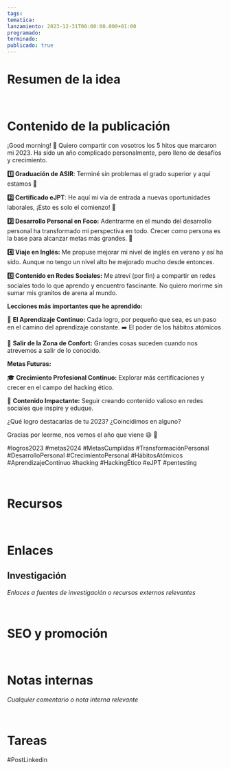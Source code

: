 ```yaml
---
tags: 
tematica: 
lanzamiento: 2023-12-31T00:00:00.000+01:00
programado: 
terminado: 
publicado: true
---
```


# Resumen de la idea



<br>

# Contenido de la publicación


¡Good morning! 👋 Quiero compartir con vosotros los 5 hitos que marcaron mi 2023. Ha sido un año complicado personalmente, pero lleno de desafíos y crecimiento. 

**1️⃣ Graduación de ASIR**: Terminé sin problemas el grado superior y aquí estamos 🙂

**2️⃣ Certificado eJPT**: He aquí mi vía de entrada a nuevas oportunidades laborales, ¡Esto es solo el comienzo! 💪

**3️⃣ Desarrollo Personal en Foco:** Adentrarme en el mundo del desarrollo personal ha transformado mi perspectiva en todo. Crecer como persona es la base para alcanzar metas más grandes. 🌱

**4️⃣ Viaje en Inglés:** Me propuse mejorar mi nivel de inglés en verano y así ha sido. Aunque no tengo un nivel alto he mejorado mucho desde entonces.

**5️⃣ Contenido en Redes Sociales:** Me atreví (por fin) a compartir en redes sociales todo lo que aprendo y encuentro fascinante. No quiero morirme sin sumar mis granitos de arena al mundo.

**Lecciones más importantes que he aprendido:**

🌱 **El Aprendizaje Continuo:** Cada logro, por pequeño que sea, es un paso en el camino del aprendizaje constante. ➡️ El poder de los hábitos atómicos

🚀 **Salir de la Zona de Confort:** Grandes cosas suceden cuando nos atrevemos a salir de lo conocido.

**Metas Futuras:**

🎓 **Crecimiento Profesional Continuo:** Explorar más certificaciones y crecer en el campo del hacking ético.

📝 **Contenido Impactante:** Seguir creando contenido valioso en redes sociales que inspire y eduque.

¿Qué logro destacarías de tu 2023? ¿Coincidimos en alguno? 

Gracias por leerme, nos vemos el año que viene 😆 🌟 

#logros2023 #metas2024 #MetasCumplidas #TransformaciónPersonal #DesarrolloPersonal #CrecimientoPersonal #HábitosAtómicos #AprendizajeContinuo #hacking #HackingÉtico #eJPT #pentesting 



<br>

# Recursos




<br>

# Enlaces




## Investigación

*Enlaces a fuentes de investigación o recursos externos relevantes*





<br>

# SEO y promoción





<br>

# Notas internas

*Cualquier comentario o nota interna relevante*




<br>

# Tareas





#PostLinkedin
